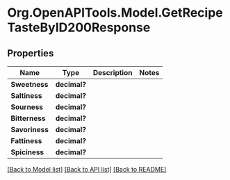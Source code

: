 # Org.OpenAPITools.Model.GetRecipeTasteByID200Response

## Properties

Name | Type | Description | Notes
------------ | ------------- | ------------- | -------------
**Sweetness** | **decimal?** |  | 
**Saltiness** | **decimal?** |  | 
**Sourness** | **decimal?** |  | 
**Bitterness** | **decimal?** |  | 
**Savoriness** | **decimal?** |  | 
**Fattiness** | **decimal?** |  | 
**Spiciness** | **decimal?** |  | 

[[Back to Model list]](../README.md#documentation-for-models) [[Back to API list]](../README.md#documentation-for-api-endpoints) [[Back to README]](../README.md)


